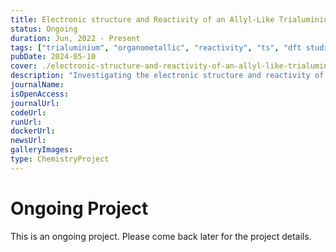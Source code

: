 ```yaml
---
title: Electronic structure and Reactivity of an Allyl-Like Trialuminium Compound
status: Ongoing
duration: Jun, 2022 - Present
tags: ["trialuminium", "organometallic", "reactivity", "ts", "dft studies", "theoretical", "experimental", "ongoing"]
pubDate: 2024-05-10
cover: ./electronic-structure-and-reactivity-of-an-allyl-like-trialuminium-compound.png
description: "Investigating the electronic structure and reactivity of an allyl-like trialuminium compound, an intriguing study in organometallic chemistry."
journalName: 
isOpenAccess: 
journalUrl: 
codeUrl: 
runUrl: 
dockerUrl: 
newsUrl: 
galleryImages: 
type: ChemistryProject
---
```

# Ongoing Project
This is an ongoing project. Please come back later for the project details.